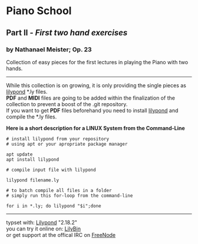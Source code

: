 # Piano School
## Part II - *First two hand exercises*
### by Nathanael Meister; Op. 23

Collection of easy pieces for the first lectures in playing the Piano with two hands.

_____________________________________________________________

While this collection is on growing, it is only providing the single pieces as [lilypond](http://lilypond.org) *.ly files.  
**PDF** and **MIDI** files are going to be added within the finalization of the collection to prevent a boost of the .git repository.  
If you want to get **PDF** files beforehand you need to install [lilypond](http://lilypond.org) and compile the *.ly files.

**Here is a short description for a LINUX System from the Command-Line**

```
# install lilypond from your repository
# using apt or your apropriate package manager

apt update
apt install lilypond

# compile input file with lilypond

lilypond filename.ly 

# to batch compile all files in a folder
# simply run this for-loop from the command-line

for i in *.ly; do lilypond "$i";done
```
_____________________________________________________________

typset with: [Lilypond](http://lilypond.org) "2.18.2"  
you can try it online on: [LilyBin](http://lilybin.com)  
or get support at the offical IRC on [FreeNode](http://webchat.freenode.net/?channels=lilypond)
